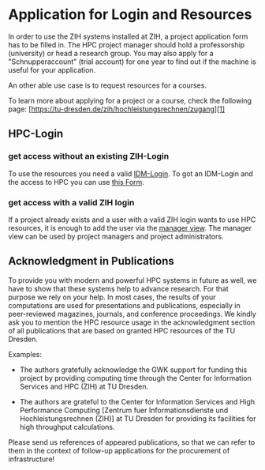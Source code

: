 # Application for Login and Resources

In order to use the ZIH systems installed at ZIH, a project application form has to be filled in.
The HPC project manager should hold a professorship (university) or head a research group. You may
also apply for a "Schnupperaccount" (trial account) for one year to find out if the machine is
useful for your application.

An other able use case is to request resources for a courses.

To learn more about applying for a project or a course,
check the following page:
[https://tu-dresden.de/zih/hochleistungsrechnen/zugang][1]

## HPC-Login

### get access without an existing ZIH-Login

To use the resources you need a valid [IDM-Login][2]. To got an IDM-Login and the
access to HPC you can use
[this Form][4].

### get access with a valid ZIH login

If a project already exists and a user with a valid ZIH login wants 
to use HPC resources, it is enough to add the user via the [manager view][3]. 
The manager view can be used by project managers and project administrators.

## Acknowledgment in Publications

To provide you with modern and powerful HPC systems in future as well,
we have to show that these systems help to advance research.
For that purpose we rely on your help.
In most cases, the results of your computations are used for
presentations and publications, especially in peer-reviewed
magazines, journals, and conference proceedings.
We kindly ask you to mention the HPC resource usage in the acknowledgment
section of all publications that are based on granted HPC resources of the TU Dresden.

Examples:

- The authors gratefully acknowledge the GWK support for funding
  this project by providing computing time through the Center
  for Information Services and HPC (ZIH) at TU Dresden.

- The authors are grateful to the Center for Information Services
  and High Performance Computing [Zentrum fuer Informationsdienste
  und Hochleistungsrechnen (ZIH)] at TU Dresden for providing
  its facilities for high throughput calculations.

Please send us references of appeared publications, so that
we can refer to them in the context of follow-up applications
for the procurement of infrastructure!

[1]: https://tu-dresden.de/zih/hochleistungsrechnen/zugang
[2]: https://tu-dresden.de/zih/dienste/service-katalog/zugangsvoraussetzung
[3]: https://doc.zih.tu-dresden.de/application/project_management/#manage-project-members-dis-enable
[4]: https://selfservice.zih.tu-dresden.de/l/index.php/hpclogin
